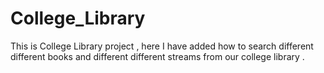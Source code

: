 # College_Library
This is College Library project , here I have added how to search different different  books and different different streams from our college library .
